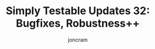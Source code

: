 ---
title: "Simply Testable Updates 32: Bugfixes, Robustness++"
author: joncram
newsletter:
    issue_number: 32nd
    url: https://us5.campaign-archive2.com/?u=ac75e33d993d2b502e333ddd0&amp;id=3956968029
    closing_sentence: Expect the next newsletter in a week from now on March 27.
    highlights:
        - Many bugs fixed
        - Tools put in place on the worker applications to re-queue stalled and failed tests
---